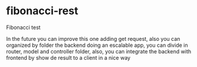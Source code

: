 # fibonacci-rest
Fibonacci test


In the future you can improve this one adding get request, also you can organized by folder the backend doing an escalable app, you can divide in router, model and controller folder, also, you can integrate the backend with frontend by show de result to a client in a nice way







